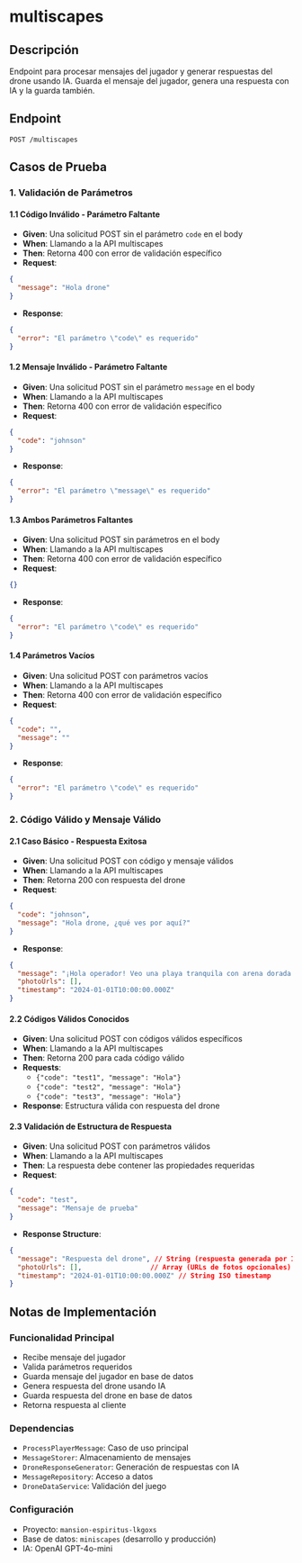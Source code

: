 # multiscapes

## Descripción
Endpoint para procesar mensajes del jugador y generar respuestas del drone usando IA. Guarda el mensaje del jugador, genera una respuesta con IA y la guarda también.

## Endpoint
`POST /multiscapes`

## Casos de Prueba

### 1. Validación de Parámetros

#### 1.1 Código Inválido - Parámetro Faltante
- **Given**: Una solicitud POST sin el parámetro `code` en el body
- **When**: Llamando a la API multiscapes
- **Then**: Retorna 400 con error de validación específico
- **Request**:
```json
{
  "message": "Hola drone"
}
```
- **Response**:
```json
{
  "error": "El parámetro \"code\" es requerido"
}
```

#### 1.2 Mensaje Inválido - Parámetro Faltante
- **Given**: Una solicitud POST sin el parámetro `message` en el body
- **When**: Llamando a la API multiscapes
- **Then**: Retorna 400 con error de validación específico
- **Request**:
```json
{
  "code": "johnson"
}
```
- **Response**:
```json
{
  "error": "El parámetro \"message\" es requerido"
}
```

#### 1.3 Ambos Parámetros Faltantes
- **Given**: Una solicitud POST sin parámetros en el body
- **When**: Llamando a la API multiscapes
- **Then**: Retorna 400 con error de validación específico
- **Request**:
```json
{}
```
- **Response**:
```json
{
  "error": "El parámetro \"code\" es requerido"
}
```

#### 1.4 Parámetros Vacíos
- **Given**: Una solicitud POST con parámetros vacíos
- **When**: Llamando a la API multiscapes
- **Then**: Retorna 400 con error de validación específico
- **Request**:
```json
{
  "code": "",
  "message": ""
}
```
- **Response**:
```json
{
  "error": "El parámetro \"code\" es requerido"
}
```

### 2. Código Válido y Mensaje Válido

#### 2.1 Caso Básico - Respuesta Exitosa
- **Given**: Una solicitud POST con código y mensaje válidos
- **When**: Llamando a la API multiscapes
- **Then**: Retorna 200 con respuesta del drone
- **Request**:
```json
{
  "code": "johnson",
  "message": "Hola drone, ¿qué ves por aquí?"
}
```
- **Response**:
```json
{
  "message": "¡Hola operador! Veo una playa tranquila con arena dorada. Hay unos acantilados al sur y un faro con luz azul intermitente. ¡Es como estar en una película de misterio!",
  "photoUrls": [],
  "timestamp": "2024-01-01T10:00:00.000Z"
}
```

#### 2.2 Códigos Válidos Conocidos
- **Given**: Una solicitud POST con códigos válidos específicos
- **When**: Llamando a la API multiscapes
- **Then**: Retorna 200 para cada código válido
- **Requests**:
  - `{"code": "test1", "message": "Hola"}`
  - `{"code": "test2", "message": "Hola"}`
  - `{"code": "test3", "message": "Hola"}`
- **Response**: Estructura válida con respuesta del drone

#### 2.3 Validación de Estructura de Respuesta
- **Given**: Una solicitud POST con parámetros válidos
- **When**: Llamando a la API multiscapes
- **Then**: La respuesta debe contener las propiedades requeridas
- **Request**:
```json
{
  "code": "test",
  "message": "Mensaje de prueba"
}
```
- **Response Structure**:
```json
{
  "message": "Respuesta del drone", // String (respuesta generada por IA)
  "photoUrls": [],                 // Array (URLs de fotos opcionales)
  "timestamp": "2024-01-01T10:00:00.000Z" // String ISO timestamp
}
```

## Notas de Implementación

### Funcionalidad Principal
- Recibe mensaje del jugador
- Valida parámetros requeridos
- Guarda mensaje del jugador en base de datos
- Genera respuesta del drone usando IA
- Guarda respuesta del drone en base de datos
- Retorna respuesta al cliente

### Dependencias
- `ProcessPlayerMessage`: Caso de uso principal
- `MessageStorer`: Almacenamiento de mensajes
- `DroneResponseGenerator`: Generación de respuestas con IA
- `MessageRepository`: Acceso a datos
- `DroneDataService`: Validación del juego

### Configuración
- Proyecto: `mansion-espiritus-lkgoxs`
- Base de datos: `miniscapes` (desarrollo y producción)
- IA: OpenAI GPT-4o-mini
